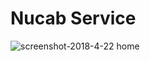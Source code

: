 # Nucab Service

![screenshot-2018-4-22 home](https://user-images.githubusercontent.com/31134009/39097853-aa11b822-467f-11e8-8395-c2de3dac68a0.png)
